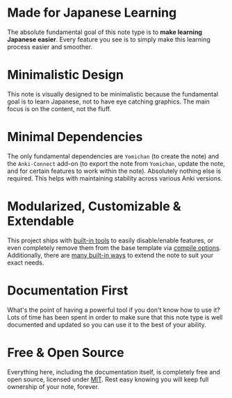 # Made for Japanese Learning
The absolute fundamental goal of this note type is to **make learning Japanese easier**.
Every feature you see is to simply make this learning process easier and smoother.

# Minimalistic Design
This note is visually designed to be minimalistic because the fundamental goal is to learn Japanese,
not to have eye catching graphics.
The main focus is on the content, not the fluff.

# Minimal Dependencies
The only fundamental dependencies are `Yomichan` (to create the note) and the `Anki-Connect` add-on
(to export the note from `Yomichan`, update the note, and for certain features to work within the note).
Absolutely nothing else is required.
This helps with maintaining stability across various Anki versions.

# Modularized, Customizable & Extendable
This project ships with [built-in tools](runtimeoptions.md) to easily disable/enable features,
or even completely remove them from the base template via [compile options](compiletimeoptions.md).
Additionally, there are [many built-in ways](modding.md) to extend the note to suit your exact needs.

# Documentation First
What's the point of having a powerful tool if you don't know how to use it?
Lots of time has been spent in order to make sure that this note type is well documented
and updated so you can use it to the best of your ability.

# Free & Open Source
Everything here, including the documentation itself, is completely free and open source,
licensed under [MIT](https://github.com/arbyste/jp-mining-note/blob/master/LICENSE).
Rest easy knowing you will keep full ownership of your note, forever.

